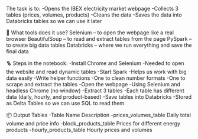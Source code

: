 The task is to:
-Opens the IBEX electricity market webpage
-Collects 3 tables (prices, volumes, products)
-Cleans the data 
-Saves the data into Databricks tables so we can use it later

🧰 What tools does it use?
Selenium – to open the webpage like a real browser
BeautifulSoup – to read and extract tables from the page
PySpark – to create big data tables
Databricks – where we run everything and save the final data

🪜 Steps in the notebook:
-Install Chrome and Selenium
-Needed to open the website and read dynamic tables
-Start Spark
-Helps us work with big data easily
-Write helper functions
-One to clean number formats
-One to scrape and extract the tables
-Open the webpage
-Using Selenium and headless Chrome (no window)
-Extract 3 tables
-Each table has different data (daily, hourly, and product-based)
-Save tables into Databricks
-Stored as Delta Tables so we can use SQL to read them

📦 Output Tables
-Table Name	Description
-prices_volumes_table	Daily total volume and price info
-block_products_table	Prices for different energy products
-hourly_products_table	Hourly prices and volumes
